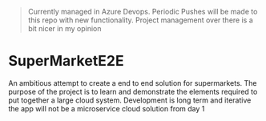> Currently managed in Azure Devops. Periodic Pushes will be made to this repo with new functionality. Project management over there is a bit nicer in my opinion

# SuperMarketE2E
An ambitious attempt to create a end to end solution for supermarkets. 
The purpose of the project is to learn and demonstrate the elements required to put together a large cloud system.
Development is long term and iterative the app will not be a microservice cloud solution from day 1
